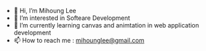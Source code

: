 - 👋 Hi, I’m Mihoung Lee
- 👀 I’m interested in Softeare Development 
- 🌱 I’m currently learning canvas and animtation in web application development
- 📫 How to reach me : mihounglee@gmail.com

<!---
cm3603/cm3603 is a ✨ special ✨ repository because its `README.md` (this file) appears on your GitHub profile.
You can click the Preview link to take a look at your changes.
--->
